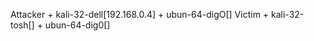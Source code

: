 
Attacker
	+ kali-32-dell[192.168.0.4]
	+ ubun-64-digO[]
Victim 
	+ kali-32-tosh[]
	+ ubun-64-dig0[]
